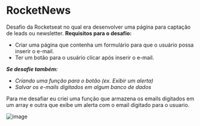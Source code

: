 # RocketNews

Desafio da Rocketseat no qual era desenvolver uma página para captação de leads ou newsletter.
**Requisitos para o desafio:**

- Criar uma página que contenha um formulário para que o usuário possa inserir o e-mail.
- Ter um botão para o usuário clicar após inserir o e-mail.

***Se desafie também:***

- *Criando uma função para o botão (ex. Exibir um alerta)*
- *Salvar os e-mails digitados em algum banco de dados*

Para me desafiar eu criei uma função que armazena os emails digitados em um array e outra que exibe um alerta com o email digitado para o usuario.

![image](https://user-images.githubusercontent.com/63562960/201942982-3054b763-d78f-483b-8605-e39131a31510.png)
